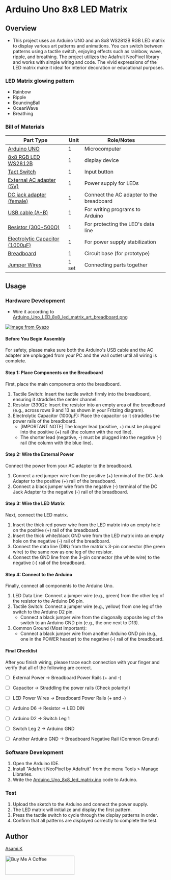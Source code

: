 # Arduino Uno 8x8 LED Matrix

## Overview

- This project uses an Arduino UNO and an 8x8 WS2812B RGB LED matrix to display various art patterns and animations. You can switch between patterns using a tactile switch, enjoying effects such as rainbow, wave, ripple, and breathing. The project utilizes the Adafruit NeoPixel library and works with simple wiring and code. The vivid expressions of the LED matrix make it ideal for interior decoration or educational purposes.

### LED Matrix glowing pattern

- Rainbow
- Ripple
- BouncingBall
- OceanWave
- Breathing


### Bill of Materials

| Part Type                                                  | Unit  | Role/Notes                               |     |
| ---------------------------------------------------------- | ----- | ---------------------------------------- | --- |
| [Arduino UNO](https://amzn.to/44nRXEA)                     | 1     | Microcomputer                            |     |
| [8x8 RGB LED WS2812B](https://amzn.to/44cSo3p)             | 1     | display device                           |     |
| [Tact Switch](https://amzn.to/3T0gNUF)                     | 1     | Input button                             |     |
| [External AC adapter (5V)](https://amzn.to/4jZEIyu)        | 1     | Power supply for LEDs                    |     |
| [DC jack adapter (female)](https://amzn.to/3IdZI7k)        | 1     | Connect the AC adapter to the breadboard |     |
| [USB cable (A-B)](https://amzn.to/407P2xg)                 | 1     | For writing programs to Arduino          |     |
| [Resistor (300-500Ω)](https://amzn.to/4kMejW2)             | 1     | For protecting the LED's data line       |     |
| [Electrolytic Capacitor (1000µF)](https://amzn.to/45ZOWLQ) | 1     | For power supply stabilization           |     |
| [Breadboard](https://amzn.to/40bMzlk)                      | 1     | Circuit base (for prototype)             |     |
| [Jumper Wires](https://amzn.to/45voWYC)                    | 1 set | Connecting parts together                |     |

<!-- ## Requirement -->

## Usage

### Hardware Development

-  Wire it according to [Arduino_Uno_LED_8x8_led_matrix_art_breadboard.png](https://github.com/asamiile/diy-electronics/blob/main/Arduino_Uno_8x8_led_matrix/diagrams/Fritzing/Arduino_Uno_LED_8x8_led_matrix_art_bb.png)

[![Image from Gyazo](https://i.gyazo.com/d4c205e1af4648523a3a9dd021e60e1f.png)](https://gyazo.com/d4c205e1af4648523a3a9dd021e60e1f)

#### Before You Begin Assembly

For safety, please make sure both the Arduino's USB cable and the AC adapter are unplugged from your PC and the wall outlet until all wiring is complete.

#### Step 1: Place Components on the Breadboard

First, place the main components onto the breadboard.

1. Tactile Switch: Insert the tactile switch firmly into the breadboard, ensuring it straddles the center channel.
2. Resistor (330Ω): Insert the resistor into an empty area of the breadboard (e.g., across rows 9 and 13 as shown in your Fritzing diagram).
3. Electrolytic Capacitor (1000µF): Place the capacitor so it straddles the power rails of the breadboard.
   - [IMPORTANT NOTE] The longer lead (positive, +) must be plugged into the positive (+) rail (the column with the red line).
    - The shorter lead (negative, -) must be plugged into the negative (-) rail (the column with the blue line).

#### Step 2: Wire the External Power

Connect the power from your AC adapter to the breadboard.

1. Connect a red jumper wire from the positive (+) terminal of the DC Jack Adapter to the positive (+) rail of the breadboard.
2. Connect a black jumper wire from the negative (-) terminal of the DC Jack Adapter to the negative (-) rail of the breadboard.

#### Step 3: Wire the LED Matrix

Next, connect the LED matrix.

1. Insert the thick red power wire from the LED matrix into an empty hole on the positive (+) rail of the breadboard.
2. Insert the thick white/black GND wire from the LED matrix into an empty hole on the negative (-) rail of the breadboard.
3. Connect the data line (DIN) from the matrix's 3-pin connector (the green wire) to the same row as one leg of the resistor.
4. Connect the GND line from the 3-pin connector (the white wire) to the negative (-) rail of the breadboard.

#### Step 4: Connect to the Arduino

Finally, connect all components to the Arduino Uno.

1. LED Data Line: Connect a jumper wire (e.g., green) from the other leg of the resistor to the Arduino D6 pin.
2. Tactile Switch:
Connect a jumper wire (e.g., yellow) from one leg of the switch to the Arduino D2 pin.
    - Connect a black jumper wire from the diagonally opposite leg of the switch to an Arduino GND pin (e.g., the one next to D13).
3. Common Ground (Most Important):
    - Connect a black jumper wire from another Arduino GND pin (e.g., one in the POWER header) to the negative (-) rail of the breadboard.

#### Final Checklist

After you finish wiring, please trace each connection with your finger and verify that all of the following are correct.

- [ ] External Power → Breadboard Power Rails (+ and -)
- [ ] Capacitor → Straddling the power rails (Check polarity!)
- [ ] LED Power Wires → Breadboard Power Rails (+ and -)
- [ ] Arduino D6 → Resistor → LED DIN
- [ ] Arduino D2 → Switch Leg 1
- [ ] Switch Leg 2 → Arduino GND
- [ ] Another Arduino GND → Breadboard Negative Rail (Common Ground)


### Software Development

1. Open the Arduino IDE.
2. Install "Adafruit NeoPixel by Adafruit" from the menu Tools > Manage Libraries.
3. Write the [Arduino_Uno_8x8_led_matrix.ino](Arduino_Uno_8x8_led_matrix/sketch/Arduino_Uno_8x8_led_matrix/Arduino_Uno_8x8_led_matrix.ino) code to Arduino.

### Test

1. Upload the sketch to the Arduino and connect the power supply.
2. The LED matrix will initialize and display the first pattern.
3. Press the tactile switch to cycle through the display patterns in order.
4. Confirm that all patterns are displayed correctly to complete the test.


<!-- ## Features -->

<!-- ## Directory 

<!-- ## Reference -->


## Author

[Asami.K](https://asami.tokyo/)

<a href="https://www.buymeacoffee.com/asamiile" target="_blank"><img src="https://cdn.buymeacoffee.com/buttons/v2/default-yellow.png" alt="Buy Me A Coffee" style="height: 60px !important;width: 217px !important;" ></a>
